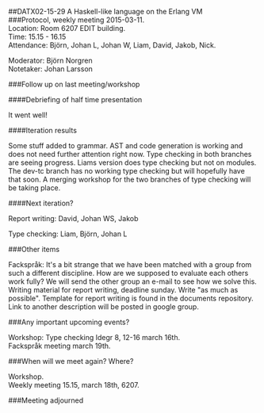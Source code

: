 ##DATX02-15-29 A Haskell-like language on the Erlang VM  
###Protocol, weekly meeting 2015-03-11.  
Location: Room 6207 EDIT building.  
Time: 15.15 - 16.15  
Attendance: Björn, Johan L, Johan W, Liam, David, Jakob, Nick.

Moderator: Björn Norgren  
Notetaker: Johan Larsson

###Follow up on last meeting/workshop

####Debriefing of half time presentation

It went well!

####Iteration results
 
Some stuff added to grammar.
AST and code generation is working and does not need further attention right now.
Type checking in both branches are seeing progress. Liams version does type checking but not on modules.
The dev-tc branch has no working type checking but will hopefully have that soon.
A merging workshop for the two branches of type checking will be taking place.


####Next iteration?

Report writing: David, Johan WS, Jakob

Type checking: Liam, Björn, Johan L


###Other items

Fackspråk:
It's a bit strange that we have been matched with a group from such a different discipline. How are we supposed to evaluate each others work fully? We will send the other group an e-mail to see how we solve this.
Writing material for report writing, deadline sunday. Write "as much as possible".
Template for report writing is found in the documents repository. Link to another description will be posted in google group.

###Any important upcoming events?

Workshop: Type checking Idegr 8, 12-16 march 16th.  
Fackspråk meeting march 19th.

###When will we meet again? Where?

Workshop.  
Weekly meeting 15.15, march 18th, 6207.

###Meeting adjourned 
